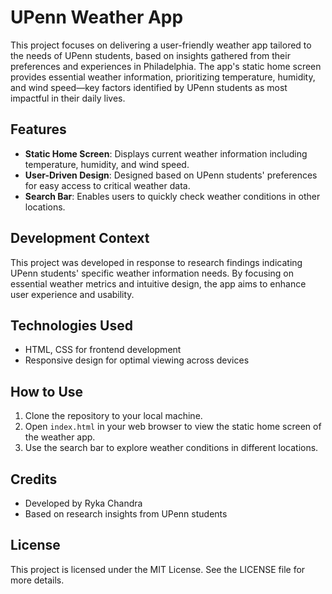 # UPenn Weather App

This project focuses on delivering a user-friendly weather app tailored to the needs of UPenn students, based on insights gathered from their preferences and experiences in Philadelphia. The app's static home screen provides essential weather information, prioritizing temperature, humidity, and wind speed—key factors identified by UPenn students as most impactful in their daily lives.

## Features

- **Static Home Screen**: Displays current weather information including temperature, humidity, and wind speed.
- **User-Driven Design**: Designed based on UPenn students' preferences for easy access to critical weather data.
- **Search Bar**: Enables users to quickly check weather conditions in other locations.

## Development Context

This project was developed in response to research findings indicating UPenn students' specific weather information needs. By focusing on essential weather metrics and intuitive design, the app aims to enhance user experience and usability.

## Technologies Used

- HTML, CSS for frontend development
- Responsive design for optimal viewing across devices

## How to Use

1. Clone the repository to your local machine.
2. Open `index.html` in your web browser to view the static home screen of the weather app.
3. Use the search bar to explore weather conditions in different locations.

## Credits

- Developed by Ryka Chandra
- Based on research insights from UPenn students

## License

This project is licensed under the MIT License. See the LICENSE file for more details.
